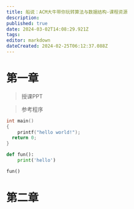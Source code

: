 ```yaml
---
title: 船说：ACM大牛带你玩转算法与数据结构-课程资源
description: 
published: true
date: 2024-03-02T14:08:29.921Z
tags: 
editor: markdown
dateCreated: 2024-02-25T06:12:37.088Z
---
```


# 第一章
> 授课PPT

> 参考程序
```c
int main()
{
	printf("hello world!");
  return 0;
}
```

```python
def fun():
	print('hello')

fun()
```

# 第二章
